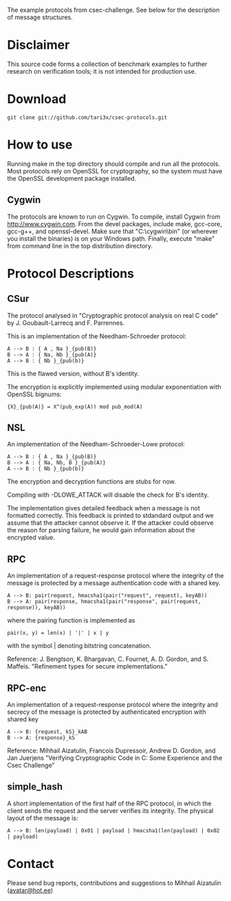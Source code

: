
The example protocols from csec-challenge. See below for the description of message structures.

Disclaimer
==========

This source code forms a collection of benchmark examples to further research on verification tools; it is not intended for production use.

Download
========

    git clone git://github.com/tari3x/csec-protocols.git

How to use
==========

Running make in the top directory should compile and run all the protocols. Most protocols
rely on OpenSSL for cryptography, so the system must have the OpenSSL development package
installed.

Cygwin
------

The protocols are known to run on Cygwin. To compile, install Cygwin from http://www.cygwin.com.
From the devel packages, include make, gcc-core, gcc-g++, and openssl-devel. 
Make sure that "C:\\cygwin\\bin" (or wherever you install the binaries) is on your Windows path.
Finally, execute "make" from command line in the top distribution directory.

Protocol Descriptions
=====================

CSur
----

The protocol analysed in 
"Cryptographic protocol analysis on real C code"
by J. Goubault-Larrecq and F. Parrennes.

This is an implementation of the Needham-Schroeder protocol:

    A --> B : { A , Na }_{pub(B)}
    B --> A : { Na, Nb }_{pub(A)}
    A --> B : { Nb }_{pub(b)}

This is the flawed version, without B's identity. 

The encryption is explicitly implemented using modular exponentiation with OpenSSL bignums:

    {X}_{pub(A)} = X^(pub_exp(A)) mod pub_mod(A)

NSL
---

An implementation of the Needham-Schroeder-Lowe protocol:

    A --> B : { A , Na }_{pub(B)}
    B --> A : { Na, Nb, B }_{pub(A)}
    A --> B : { Nb }_{pub(b)}

The encryption and decryption functions are stubs for now.

Compiling with -DLOWE_ATTACK will disable the check for B's identity.

The implementation gives detailed feedback when a message is not formatted correctly.
This feedback is printed to stdandard output and we assume that the attacker cannot observe it.
If the attacker could observe the reason for parsing failure, he would gain information
about the encrypted value.

RPC
---

An implementation of a request-response protocol where the integrity of the message is
protected by a message authentication code with a shared key.

    A --> B: pair(request, hmacsha1(pair("request", request), keyAB))
    B --> A: pair(response, hmacsha1(pair("response", pair(request, response)), keyAB))

where the pairing function is implemented as

    pair(x, y) = len(x) | '|' | x | y

with the symbol | denoting bitstring concatenation.

Reference: 
J. Bengtson, K. Bhargavan, C. Fournet, A. D. Gordon, and S. Maffeis. 
"Refinement types for secure implementations." 

RPC-enc
-------

An implementation of a request-response protocol where the integrity and secrecy of the message
is protected by authenticated encryption with shared key

    A --> B: {request, kS}_kAB
    B --> A: {response}_kS

Reference: 
Mihhail Aizatulin, Francois Dupressoir, Andrew D. Gordon, and Jan Juerjens
"Verifying Cryptographic Code in C: Some Experience and the Csec Challenge"

simple_hash
-----------

A short implementation of the first half of the RPC protocol, in which the client
sends the request and the server verifies its integrity. The physical layout of the message is:

    A --> B: len(payload) | 0x01 | payload | hmacsha1(len(payload) | 0x02 | payload)

Contact
=======

Please send bug reports, contributions and suggestions to Mihhail Aizatulin (<avatar@hot.ee>)


